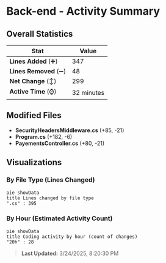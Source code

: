 # Back-end - Activity Summary 

## Overall Statistics

| Stat                   | Value                                                             |
| ---------------------- | ----------------------------------------------------------------- |
| **Lines Added** (➕)   | 347                                          |
| **Lines Removed** (➖) | 48                                        |
| **Net Change** (↕)    | 299                |
| **Active Time** (⌚)   | 32 minutes |


## Modified Files
- **SecurityHeadersMiddleware.cs** (+85, -21)
- **Program.cs** (+182, -6)
- **PayementsController.cs** (+80, -21)

## Visualizations

### By File Type (Lines Changed)

```mermaid
pie showData
title Lines changed by file type
".cs" : 395
```

### By Hour (Estimated Activity Count)

```mermaid
pie showData
title Coding activity by hour (count of changes)
"20h" : 28
```


> **Last Updated:** 3/24/2025, 8:20:30 PM